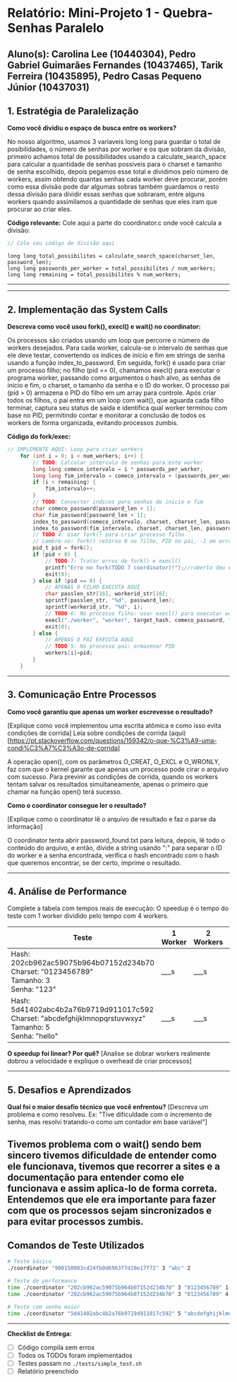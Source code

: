 # Relatório: Mini-Projeto 1 - Quebra-Senhas Paralelo

**Aluno(s):** Carolina Lee (10440304), Pedro Gabriel Guimarães Fernandes (10437465), Tarik Ferreira (10435895), Pedro Casas Pequeno Júnior (10437031)  
---

## 1. Estratégia de Paralelização


**Como você dividiu o espaço de busca entre os workers?**

No nosso algoritmo, usamos 3 variaveis long long para guardar o total de posibilidades, o número de senhas por worker e os que sobram da divisão,
primeiro achamos  total de possibilidades usando a calculate_search_space para calcular a quantidade de senhas possiveis para o charset e tamanho de senha escolhido,
depois pegamos esse total e dividimos pelo número de workers, assim obtendo quantas senhas cada worker deve procurar, porém como essa divisão pode dar algumas sobras
também guardamos o resto dessa divisão para dividir essas senhas que sobraram, entre alguns workers quando assimilamos a quantidade de senhas que eles iram que procurar ao criar eles.

**Código relevante:** Cole aqui a parte do coordinator.c onde você calcula a divisão:
```c
// Cole seu código de divisão aqui
```
    long long total_possibilites = calculate_search_space(charset_len, password_len);
    long long passwords_per_worker = total_possibilites / num_workers;
    long long remaining = total_possibilites % num_workers; 
---

---

## 2. Implementação das System Calls

**Descreva como você usou fork(), execl() e wait() no coordinator:**

Os processos são criados usando um loop que percorre o número de workers desejados. Para cada worker, calcula-se o intervalo de senhas que ele deve testar, convertendo os índices de início e fim em strings de senha usando a função index_to_password. Em seguida, fork() é usado para criar um processo filho; no filho (pid == 0), chamamos execl() para executar o programa worker, passando como argumentos o hash alvo, as senhas de início e fim, o charset, o tamanho da senha e o ID do worker. O processo pai (pid > 0) armazena o PID do filho em um array para controle. Após criar todos os filhos, o pai entra em um loop com wait(), que aguarda cada filho terminar, captura seu status de saída e identifica qual worker terminou com base no PID, permitindo contar e monitorar a conclusão de todos os workers de forma organizada, evitando processos zumbis.


**Código do fork/exec:**
```c
// IMPLEMENTE AQUI: Loop para criar workers
    for (int i = 0; i < num_workers; i++) {
        // TODO: Calcular intervalo de senhas para este worker
        long long comeco_intervalo = i * passwords_per_worker;
        long long fim_intervalo = comeco_intervalo + (passwords_per_worker - 1);
        if (i < remaining) {
            fim_intervalo++;
        }
        // TODO: Converter indices para senhas de inicio e fim
        char comeco_password[password_len + 1];
        char fim_password[password_len + 1];
        index_to_password(comeco_intervalo, charset, charset_len, password_len, comeco_password);
        index_to_password(fim_intervalo, charset, charset_len, password_len, fim_password);
        // TODO 4: Usar fork() para criar processo filho
        // Lembre-se: fork() retorna 0 no filho, PID no pai, -1 em erro
        pid_t pid = fork();
        if (pid < 0) {
            // TODO 7: Tratar erros de fork() e execl()
            printf("Erro no fork(TODO 7 coordinator)!");//roberto deu erro
            exit(0);
        } else if (pid == 0) {
            // APENAS O FILHO EXECUTA AQUI
            char passlen_str[16], workerid_str[16];
            sprintf(passlen_str, "%d", password_len);
            sprintf(workerid_str, "%d", i);
            // TODO 6: No processo filho: usar execl() para executar worker
            execl("./worker", "worker", target_hash, comeco_password, fim_password, charset, passlen_str, workerid_str, (char*)NULL);
            exit(0);
        } else {
            // APENAS O PAI EXECUTA AQUI
            // TODO 5: No processo pai: armazenar PID
            workers[i]=pid;
        }
    }
```

---

## 3. Comunicação Entre Processos

**Como você garantiu que apenas um worker escrevesse o resultado?**

[Explique como você implementou uma escrita atômica e como isso evita condições de corrida]
Leia sobre condições de corrida (aqui)[https://pt.stackoverflow.com/questions/159342/o-que-%C3%A9-uma-condi%C3%A7%C3%A3o-de-corrida]

A operação open(), com os parâmetros O_CREAT, O_EXCL e O_WRONLY, faz com que o kernel garante que apenas um processo pode cirar o arquivo com sucesso. Para previnir as condições de corrida, quando os workers tentam salvar os resultados simultaneamente, apenas o primeiro que chamar na função open() terá sucesso.

**Como o coordinator consegue ler o resultado?**

[Explique como o coordinator lê o arquivo de resultado e faz o parse da informação]

O coordinator tenta abrir password_found.txt para leitura, depois, lê todo o conteúdo do arquivo, e então, divide a string usando ":" para separar o ID do worker e a senha encontrada, verifica o hash encontrado com o hash que queremos encontrar, se der certo, imprime o resultado.

---

## 4. Análise de Performance
Complete a tabela com tempos reais de execução:
O speedup é o tempo do teste com 1 worker dividido pelo tempo com 4 workers.

| Teste | 1 Worker | 2 Workers | 4 Workers | Speedup (4w) |
|-------|----------|-----------|-----------|--------------|
| Hash: 202cb962ac59075b964b07152d234b70<br>Charset: "0123456789"<br>Tamanho: 3<br>Senha: "123" | ___s | ___s | ___s | ___ |
| Hash: 5d41402abc4b2a76b9719d911017c592<br>Charset: "abcdefghijklmnopqrstuvwxyz"<br>Tamanho: 5<br>Senha: "hello" | ___s | ___s | ___s | ___ |

**O speedup foi linear? Por quê?**
[Analise se dobrar workers realmente dobrou a velocidade e explique o overhead de criar processos]

---

## 5. Desafios e Aprendizados
**Qual foi o maior desafio técnico que você enfrentou?**
[Descreva um problema e como resolveu. Ex: "Tive dificuldade com o incremento de senha, mas resolvi tratando-o como um contador em base variável"]

Tivemos problema com o wait() sendo bem sincero tivemos dificuldade de entender como ele funcionava, tivemos que recorrer a sites e a documentação para entender como ele funcionava e assim aplica-lo de forma correta. Entendemos que ele era importante para fazer com que os processos sejam sincronizados e para evitar processos zumbis.
---

## Comandos de Teste Utilizados

```bash
# Teste básico
./coordinator "900150983cd24fb0d6963f7d28e17f72" 3 "abc" 2

# Teste de performance
time ./coordinator "202cb962ac59075b964b07152d234b70" 3 "0123456789" 1
time ./coordinator "202cb962ac59075b964b07152d234b70" 3 "0123456789" 4

# Teste com senha maior
time ./coordinator "5d41402abc4b2a76b9719d911017c592" 5 "abcdefghijklmnopqrstuvwxyz" 4
```
---

**Checklist de Entrega:**
- [ ] Código compila sem erros
- [ ] Todos os TODOs foram implementados
- [ ] Testes passam no `./tests/simple_test.sh`
- [ ] Relatório preenchido
